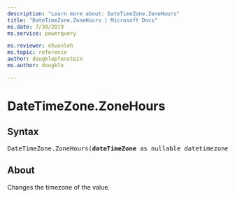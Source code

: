 ```yaml
---
description: "Learn more about: DateTimeZone.ZoneHours"
title: "DateTimeZone.ZoneHours | Microsoft Docs"
ms.date: 7/30/2019
ms.service: powerquery

ms.reviewer: ehvonleh
ms.topic: reference
author: dougklopfenstein
ms.author: dougklo

---
```

# DateTimeZone.ZoneHours

## Syntax

<pre>
DateTimeZone.ZoneHours(<b>dateTimeZone</b> as nullable datetimezone) as nullable number  
</pre>
  
## About  
Changes the timezone of the value.
